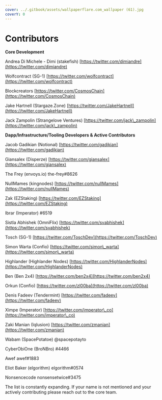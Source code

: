 ```yaml
---
cover: ../.gitbook/assets/wallpaperflare.com_wallpaper (61).jpg
coverY: 0
---
```


# Contributors

**Core Development**

Andrea Di Michele - Dimi (stakefish) [https://twitter.com/dimiandre](https://twitter.com/dimiandre)

Wolfcontract (SG-1) [https://twitter.com/wolfcontract](https://twitter.com/wolfcontract)

Blockcreators [https://twitter.com/CosmosChain](https://twitter.com/CosmosChain)

Jake Hartnell (Stargaze.Zone) [https://twitter.com/JakeHartnell](https://twitter.com/JakeHartnell)

Jack Zampolin (Strangelove Ventures) [https://twitter.com/jack\_zampolin](https://twitter.com/jack\_zampolin)

**Dapp/Infrastructure/Tooling Developers & Active Contributors**

Jacob Gadikian (Notional) [https://twitter.com/gadikian](https://twitter.com/gadikian)

Giansalex (Disperze) [https://twitter.com/giansalex](https://twitter.com/giansalex)

The Frey (envoys.io) the-frey#8626

NullMames (kingnodes) [https://twitter.com/nullMames](https://twitter.com/nullMames)

Zak (EZStaking) [https://twitter.com/EZStaking](https://twitter.com/EZStaking)

Ibrar (Imperator) #6519

Sistla Abhishek (OmniFlix) [https://twitter.com/svabhishek](https://twitter.com/svabhishek)

Tosch (SG-1) [https://twitter.com/ToschDev](https://twitter.com/ToschDev)

Simon Warta (Confio) [https://twitter.com/simon\_warta](https://twitter.com/simon\_warta)

Highlander (Highlander Nodes) [https://twitter.com/HighlanderNodes](https://twitter.com/HighlanderNodes)

Ben (Ben 2x4) [https://twitter.com/ben2x4](https://twitter.com/ben2x4)

Orkun (Confio) [https://twitter.com/zl00ba](https://twitter.com/zl00ba)

Denis Fadeev (Tendermint) [https://twitter.com/fadeev](https://twitter.com/fadeev)

Ximpe (Imperator) [https://twitter.com/imperator\_co](https://twitter.com/imperator\_co)

Zaki Manian (Iqlusion) [https://twitter.com/zmanian](https://twitter.com/zmanian)

Wabam (SpacePotatoe) @spacepotayto

CyberObiOne (BroNBro) #4466

Awef awef#1883

Eliot Baker (elgorithm) elgorithm#0574

Nonsencecode nonsensetwice#3475

The list is constantly expanding. If your name is not mentioned and your actively contributing please reach out to the core team.
